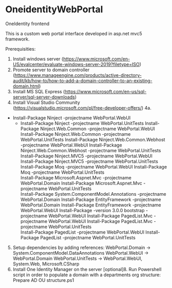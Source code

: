 # OneidentityWebPortal
OneIdentity frontend

This is a custom web portal interface developed in asp.net mvc5 framework.

Prerequisities:

1. Install windows server (https://www.microsoft.com/en-US/evalcenter/evaluate-windows-server-2019?filetype=ISO)
2. Promote server to domain controller (https://www.manageengine.com/products/active-directory-audit/kb/how-to/how-to-add-a-domain-controller-to-an-existing-domain.html)
3. Install MS SQL Express (https://www.microsoft.com/en-us/sql-server/sql-server-downloads)
4. Install Visual Studio Community (https://visualstudio.microsoft.com/pl/free-developer-offers/)
4a. 
* Install-Package Ninject -projectname WebPortal.WebUI
    * Install-Package Ninject -projectname WebPortal.UnitTests
Install-Package Ninject.Web.Common -projectname WebPortal.WebUI
    Install-Package Ninject.Web.Common -projectname WebPortal.UnitTests
Install-Package Ninject.Web.Common.Webhost -projectname WebPortal.WebUI
    Install-Package Ninject.Web.Common.Webhost -projectname WebPortal.UnitTests
Install-Package Ninject.MVC5 -projectname WebPortal.WebUI
    Install-Package Ninject.MVC5 -projectname WebPortal.UnitTests   
Install-Package Moq -projectname WebPortal.WebUI
    Install-Package Moq -projectname WebPortal.UnitTests   
Install-Package Microsoft.Aspnet.Mvc -projectname WebPortal.Domain
    Install-Package Microsoft.Aspnet.Mvc -projectname WebPortal.UnitTests   
Install-Package System.ComponentModel.Annotations -projectname WebPortal.Domain
Install-Package EntityFramework -projectname WebPortal.Domain
Install-Package EntityFramework -projectname WebPortal.WebUI
Install-Package -version 3.0.0 bootstrap -projectname WebPortal.WebUI
Install-Package PagedList.Mvc -projectname WebPortal.WebUI
    Install-Package PagedList.Mvc -projectname WebPortal.UnitTests   
Install-Package PagedList -projectname WebPortal.WebUI
    Install-Package PagedList -projectname WebPortal.UnitTests   
5. Setup dependencies by adding references:
WebPortal.Domain -> System.ComponentModel.DataAnnotations
WebPortal.WebUI -> WebPortal.Domain
WebPortal.UnitTests -> WebPortal.WebUI, System.Web, Microsoft.CSharp
7. Install One Identity Manager on the server
[optional]8. Run Powershell script in order to populate a domain with a departments org structure: Prepare AD OU structure.ps1

